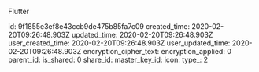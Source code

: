 Flutter

id: 9f1855e3ef8e43ccb9de475b85fa7c09
created_time: 2020-02-20T09:26:48.903Z
updated_time: 2020-02-20T09:26:48.903Z
user_created_time: 2020-02-20T09:26:48.903Z
user_updated_time: 2020-02-20T09:26:48.903Z
encryption_cipher_text: 
encryption_applied: 0
parent_id: 
is_shared: 0
share_id: 
master_key_id: 
icon: 
type_: 2